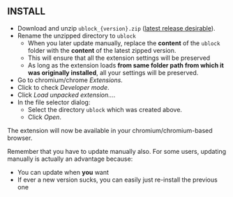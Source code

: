 ## INSTALL

- Download and unzip `ublock_{version}.zip` ([latest release desirable](https://github.com/gorhill/uBlock/releases)).
- Rename the unzipped directory to `ublock`
    - When you later update manually, replace the **content** of the `ublock` folder with the **content** of the latest zipped version.
    - This will ensure that all the extension settings will be preserved
    - As long as the extension loads **from same folder path from which it was originally installed**, all your settings will be preserved.
- Go to chromium/chrome *Extensions*.
- Click to check *Developer mode*.
- Click *Load unpacked extension...*.
- In the file selector dialog:
    - Select the directory `ublock` which was created above.
    - Click *Open*.

The extension will now be available in your chromium/chromium-based browser.

Remember that you have to update manually also. For some users, updating manually is actually an advantage because:
- You can update when **you** want
- If ever a new version sucks, you can easily just re-install the previous one

